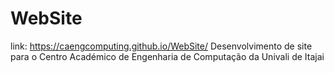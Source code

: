 # WebSite
link: https://caengcomputing.github.io/WebSite/
Desenvolvimento de site para o Centro Académico de Engenharia de Computação da Univali de Itajai 

